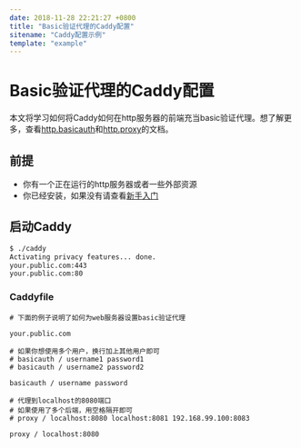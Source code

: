 ```yaml
---
date: 2018-11-28 22:21:27 +0800
title: "Basic验证代理的Caddy配置"
sitename: "Caddy配置示例"
template: "example"
---
```


# Basic验证代理的Caddy配置

本文将学习如何将Caddy如何在http服务器的前端充当basic验证代理。想了解更多，查看[http.basicauth](http.basicauth.md)和[http.proxy](http.proxy.md)的文档。

## 前提
* 你有一个正在运行的http服务器或者一些外部资源
* 你已经安装，如果没有请查看[新手入门](beginner.md)

## 启动Caddy

```bash
$ ./caddy
Activating privacy features... done.
your.public.com:443
your.public.com:80
```

### Caddyfile

```caddy
# 下面的例子说明了如何为web服务器设置basic验证代理

your.public.com

# 如果你想使用多个用户，换行加上其他用户即可
# basicauth / username1 password1
# basicauth / username2 password2

basicauth / username password

# 代理到localhost的8080端口
# 如果使用了多个后端，用空格隔开即可
# proxy / localhost:8080 localhost:8081 192.168.99.100:8083

proxy / localhost:8080
```